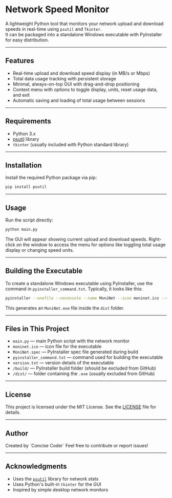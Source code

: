 # Network Speed Monitor

A lightweight Python tool that monitors your network upload and download speeds in real-time using `psutil` and `Tkinter`.  
It can be packaged into a standalone Windows executable with PyInstaller for easy distribution.

---

## Features

- Real-time upload and download speed display (in MB/s or Mbps)  
- Total data usage tracking with persistent storage  
- Minimal, always-on-top GUI with drag-and-drop positioning  
- Context menu with options to toggle display, units, reset usage data, and exit  
- Automatic saving and loading of total usage between sessions

---

## Requirements

- Python 3.x  
- [psutil](https://pypi.org/project/psutil/) library  
- `tkinter` (usually included with Python standard library)

---

## Installation

Install the required Python package via pip:

```bash
pip install psutil
````

---

## Usage

Run the script directly:

```bash
python main.py
```

The GUI will appear showing current upload and download speeds.
Right-click on the window to access the menu for options like toggling total usage display or changing speed units.

---

## Building the Executable

To create a standalone Windows executable using PyInstaller, use the command in `pyinstaller_command.txt`.
Typically, it looks like this:

```bash
pyinstaller --onefile --noconsole --name MoniNet --icon moninet.ico --version-file version.txt main.py
```

This generates an `MoniNet.exe` file inside the `dist` folder.

---

## Files in This Project

* `main.py` — main Python script with the network monitor
* `moninet.ico` — icon file for the executable
* `MoniNet.spec` — PyInstaller spec file generated during build
* `pyinstaller_command.txt` — command used for building the executable
* `version.txt` — version details of the executable
* `/build/` — PyInstaller build folder (should be excluded from GitHub)
* `/dist/` — folder containing the `.exe` (usually excluded from GitHub)

---

## License

This project is licensed under the MIT License. See the [LICENSE](LICENSE) file for details.

---

## Author

Created by \`Concise Coder`
Feel free to contribute or report issues!

---

## Acknowledgments

* Uses the [`psutil`](https://github.com/giampaolo/psutil) library for network stats
* Uses Python's built-in `tkinter` for the GUI
* Inspired by simple desktop network monitors
